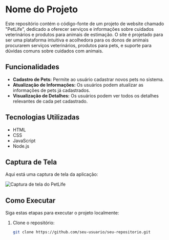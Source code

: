 # Nome do Projeto

Este repositório contém o código-fonte de um projeto de website chamado "PetLife", dedicado a oferecer serviços e informações sobre cuidados veterinários e produtos para animais de estimação. O site é projetado para ser uma plataforma intuitiva e acolhedora para os donos de animais procurarem serviços veterinários, produtos para pets, e suporte para dúvidas comuns sobre cuidados com animais.
## Funcionalidades

- **Cadastro de Pets:** Permite ao usuário cadastrar novos pets no sistema.
- **Atualização de Informações:** Os usuários podem atualizar as informações de pets já cadastrados.
- **Visualização de Detalhes:** Os usuários podem ver todos os detalhes relevantes de cada pet cadastrado.

## Tecnologias Utilizadas

- HTML
- CSS
- JavaScript
- Node.js

## Captura de Tela

Aqui está uma captura de tela da aplicação:

![Captura de tela do PetLife](images/screenshot.png)

## Como Executar

Siga estas etapas para executar o projeto localmente:

1. Clone o repositório:
   ```bash
   git clone https://github.com/seu-usuario/seu-repositorio.git
